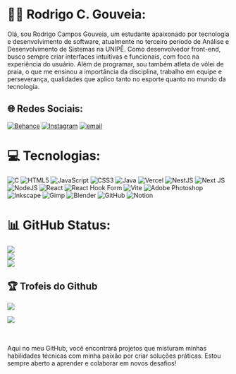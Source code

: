 # 👨‍💻 Rodrigo C. Gouveia:
Olá, sou Rodrigo Campos Gouveia, um estudante apaixonado por tecnologia e desenvolvimento de software, atualmente no terceiro período de Análise e Desenvolvimento de Sistemas na UNIPÊ. Como desenvolvedor front-end, busco sempre criar interfaces intuitivas e funcionais, com foco na experiência do usuário. Além de programar, sou também atleta de vôlei de praia, o que me ensinou a importância da disciplina, trabalho em equipe e perseverança, qualidades que aplico tanto no esporte quanto no mundo da tecnologia.


## 🌐 Redes Sociais:
[![Behance](https://img.shields.io/badge/Behance-1769ff?logo=behance&logoColor=white)](https://behance.net/rodrigocampos61) [![Instagram](https://img.shields.io/badge/Instagram-%23E4405F.svg?logo=Instagram&logoColor=white)](https://instagram.com/_rcgouveia) [![email](https://img.shields.io/badge/Email-D14836?logo=gmail&logoColor=white)](mailto:rodrigocgouveia17@gmail.com) 

# 💻 Tecnologias:
![C](https://img.shields.io/badge/c-%2300599C.svg?style=for-the-badge&logo=c&logoColor=white) ![HTML5](https://img.shields.io/badge/html5-%23E34F26.svg?style=for-the-badge&logo=html5&logoColor=white) ![JavaScript](https://img.shields.io/badge/javascript-%23323330.svg?style=for-the-badge&logo=javascript&logoColor=%23F7DF1E) ![CSS3](https://img.shields.io/badge/css3-%231572B6.svg?style=for-the-badge&logo=css3&logoColor=white) ![Java](https://img.shields.io/badge/java-%23ED8B00.svg?style=for-the-badge&logo=openjdk&logoColor=white) ![Vercel](https://img.shields.io/badge/vercel-%23000000.svg?style=for-the-badge&logo=vercel&logoColor=white) ![NestJS](https://img.shields.io/badge/nestjs-%23E0234E.svg?style=for-the-badge&logo=nestjs&logoColor=white) ![Next JS](https://img.shields.io/badge/Next-black?style=for-the-badge&logo=next.js&logoColor=white) ![NodeJS](https://img.shields.io/badge/node.js-6DA55F?style=for-the-badge&logo=node.js&logoColor=white) ![React](https://img.shields.io/badge/react-%2320232a.svg?style=for-the-badge&logo=react&logoColor=%2361DAFB) ![React Hook Form](https://img.shields.io/badge/React%20Hook%20Form-%23EC5990.svg?style=for-the-badge&logo=reacthookform&logoColor=white) ![Vite](https://img.shields.io/badge/vite-%23646CFF.svg?style=for-the-badge&logo=vite&logoColor=white) ![Adobe Photoshop](https://img.shields.io/badge/adobe%20photoshop-%2331A8FF.svg?style=for-the-badge&logo=adobe%20photoshop&logoColor=white) ![Inkscape](https://img.shields.io/badge/Inkscape-e0e0e0?style=for-the-badge&logo=inkscape&logoColor=080A13) ![Gimp](https://img.shields.io/badge/Gimp-657D8B?style=for-the-badge&logo=gimp&logoColor=FFFFFF) ![Blender](https://img.shields.io/badge/blender-%23F5792A.svg?style=for-the-badge&logo=blender&logoColor=white) ![GitHub](https://img.shields.io/badge/github-%23121011.svg?style=for-the-badge&logo=github&logoColor=white) ![Notion](https://img.shields.io/badge/Notion-%23000000.svg?style=for-the-badge&logo=notion&logoColor=white)
# 📊 GitHub Status:
![](https://github-readme-stats.vercel.app/api?username=rcgouveia&theme=tokyonight&hide_border=false&include_all_commits=false&count_private=false)<br/>
![](https://nirzak-streak-stats.vercel.app/?user=rcgouveia&theme=tokyonight&hide_border=false)<br/>
![](https://github-readme-stats.vercel.app/api/top-langs/?username=rcgouveia&theme=tokyonight&hide_border=false&include_all_commits=false&count_private=false&layout=compact)

## 🏆 Trofeis do Github
![](https://github-profile-trophy.vercel.app/?username=rcgouveia&theme=tokyonight&no-frame=false&no-bg=false&margin-w=4)


[![](https://visitcount.itsvg.in/api?id=rcgouveia&icon=5&color=11)](https://visitcount.itsvg.in)

<br><br>Aqui no meu GitHub, você encontrará projetos que misturam minhas habilidades técnicas com minha paixão por criar soluções práticas. Estou sempre aberto a aprender e colaborar em novos desafios!



          
